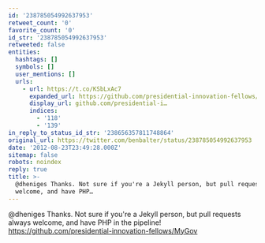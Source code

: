 ```yaml
---
id: '238785054992637953'
retweet_count: '0'
favorite_count: '0'
id_str: '238785054992637953'
retweeted: false
entities:
  hashtags: []
  symbols: []
  user_mentions: []
  urls:
    - url: https://t.co/KSbLxAc7
      expanded_url: https://github.com/presidential-innovation-fellows/MyGov
      display_url: github.com/presidential-i…
      indices:
        - '118'
        - '139'
in_reply_to_status_id_str: '238656357811748864'
original_url: https://twitter.com/benbalter/status/238785054992637953
date: '2012-08-23T23:49:28.000Z'
sitemap: false
robots: noindex
reply: true
title: >-
  @dheniges Thanks. Not sure if you're a Jekyll person, but pull requests always
  welcome, and have PHP…
---
```


@dheniges Thanks. Not sure if you're a Jekyll person, but pull requests always welcome, and have PHP in the pipeline! https://github.com/presidential-innovation-fellows/MyGov